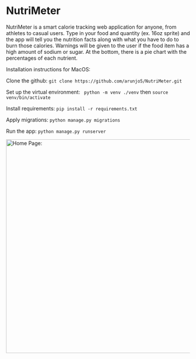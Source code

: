 # NutriMeter
NutriMeter is a smart calorie tracking web application for anyone, from athletes to casual users. 
Type in your food and quantity (ex. 16oz sprite) and the app will tell you the nutrition facts along with what you have to do to burn those calories.
Warnings will be given to the user if the food item has a high amount of sodium or sugar. At the bottom, there is a pie chart with the percentages of each nutrient. 

Installation instructions for MacOS: 

Clone the github: `git clone https://github.com/arunjo5/NutriMeter.git`

Set up the virtual environment:  ` python -m venv ./venv` then `source venv/bin/activate`

Install requirements:  `pip install -r requirements.txt`

Apply migrations: `python manage.py migrations`

Run the app:   `python manage.py runserver`

<img width="585" alt="Home Page:" src="https://github.com/arunjo5/NutriMeter/assets/136642643/608df416-b771-43b3-aa6b-1e458eeaf758">
